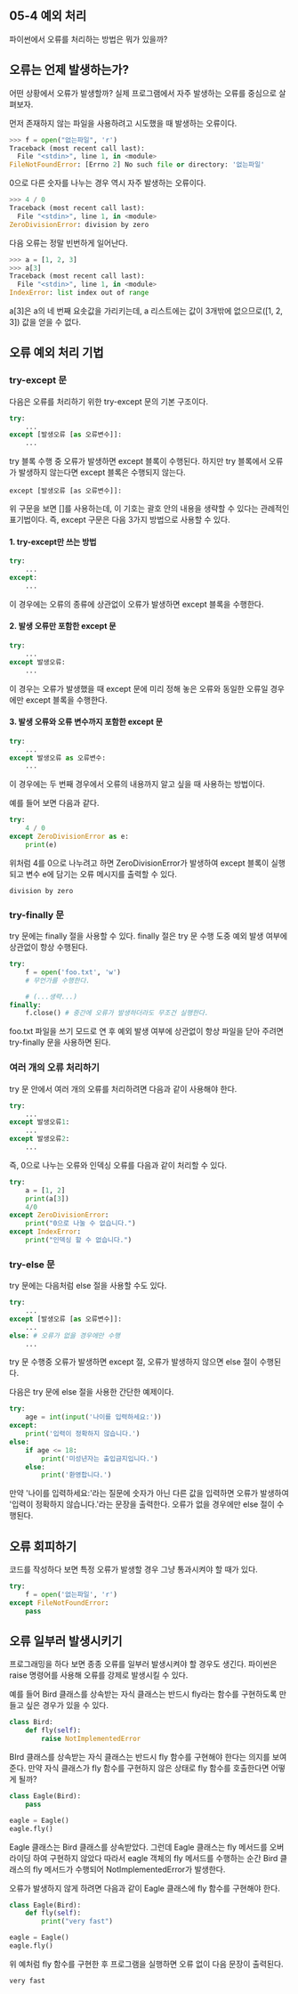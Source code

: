 ## 05-4 예외 처리

파이썬에서 오류를 처리하는 방법은 뭐가 있을까?

## 오류는 언제 발생하는가?

어떤 상황에서 오류가 발생할까? 실제 프로그램에서 자주 발생하는 오류를 중심으로 살펴보자.

먼저 존재하지 않는 파일을 사용하려고 시도했을 때 발생하는 오류이다.

```py
>>> f = open("없는파일", 'r')
Traceback (most recent call last):
  File "<stdin>", line 1, in <module>
FileNotFoundError: [Errno 2] No such file or directory: '없는파일'
```

0으로 다른 숫자를 나누는 경우 역시 자주 발생하는 오류이다.

```py
>>> 4 / 0
Traceback (most recent call last):
  File "<stdin>", line 1, in <module>
ZeroDivisionError: division by zero
```

다음 오류는 정말 빈번하게 일어난다.

```py
>>> a = [1, 2, 3]
>>> a[3]
Traceback (most recent call last):
  File "<stdin>", line 1, in <module>
IndexError: list index out of range
```

a[3]은 a의 네 번째 요솟값을 가리키는데, a 리스트에는 값이 3개밖에 없으므로([1, 2, 3]) 값을 얻을 수 없다.

## 오류 예외 처리 기법

### try-except 문

다음은 오류를 처리하기 위한 try-except 문의 기본 구조이다.

```py
try:
    ...
except [발생오류 [as 오류변수]]:
    ...
```

try 블록 수행 중 오류가 발생하면 except 블록이 수행된다. 하지만 try 블록에서 오류가 발생하지 않는다면 except 블록은 수행되지 않는다.

```
except [발생오류 [as 오류변수]]:
```

위 구문을 보면 []를 사용하는데, 이 기호는 괄호 안의 내용을 생략할 수 있다는 관례적인 표기법이다. 즉, except 구문은 다음 3가지 방법으로 사용할 수 있다.

#### 1. try-except만 쓰는 방법

```py
try:
    ...
except:
    ...
```

이 경우에는 오류의 종류에 상관없이 오류가 발생하면 except 블록을 수행한다.

#### 2. 발생 오류만 포함한 except 문

```py
try:
    ...
except 발생오류:
    ...
```

이 경우는 오류가 발생했을 때 except 문에 미리 정해 놓은 오류와 동일한 오류일 경우에만 except 블록을 수행한다.

#### 3. 발생 오류와 오류 변수까지 포함한 except 문

```py
try:
    ...
except 발생오류 as 오류변수:
    ...
```

이 경우에는 두 번째 경우에서 오류의 내용까지 알고 싶을 때 사용하는 방법이다.

예를 들어 보면 다음과 같다.

```py
try:
    4 / 0
except ZeroDivisionError as e:
    print(e)
```

위처럼 4를 0으로 나누려고 하면 ZeroDivisionError가 발생하여 except 블록이 실행되고 변수 e에 담기는 오류 메시지를 출력할 수 있다.

```
division by zero
```

### try-finally 문

try 문에는 finally 절을 사용할 수 있다. finally 절은 try 문 수행 도중 예외 발생 여부에 상관없이 항상 수행된다.

```py
try:
    f = open('foo.txt', 'w')
    # 무언가를 수행한다.

    # (...생략...)
finally:
    f.close() # 중간에 오류가 발생하더라도 무조건 실행한다.
```

foo.txt 파일을 쓰기 모드로 연 후 예외 발생 여부에 상관없이 항상 파일을 닫아 주려면 try-finally 문을 사용하면 된다.

### 여러 개의 오류 처리하기

try 문 안에서 여러 개의 오류를 처리하려면 다음과 같이 사용해야 한다.

```py
try:
    ...
except 발생오류1:
    ...
except 발생오류2:
    ...
```

즉, 0으로 나누는 오류와 인덱싱 오류를 다음과 같이 처리할 수 있다.

```py
try:
    a = [1, 2]
    print(a[3])
    4/0
except ZeroDivisionError:
    print("0으로 나눌 수 없습니다.")
except IndexError:
    print("인덱싱 할 수 없습니다.")
```

### try-else 문

try 문에는 다음처럼 else 절을 사용할 수도 있다.

```py
try:
    ...
except [발생오류 [as 오류변수]]:
    ...
else: # 오류가 없을 경우에만 수행
    ...
```

try 문 수행중 오류가 발생하면 except 절, 오류가 발생하지 않으면 else 절이 수행된다.

다음은 try 문에 else 절을 사용한 간단한 예제이다.

```py
try:
    age = int(input('나이를 입력하세요:'))
except:
    print('입력이 정확하지 않습니다.')
else:
    if age <= 18:
        print('미성년자는 출입금지입니다.')
    else:
        print('환영합니다.')
```

만약 '나이를 입력하세요:'라는 질문에 숫자가 아닌 다른 값을 입력하면 오류가 발생하여 '입력이 정확하지 않습니다.'라는 문장을 출력한다. 오류가 없을 경우에만 else 절이 수행된다.

## 오류 회피하기

코드를 작성하다 보면 특정 오류가 발생할 경우 그냥 통과시켜야 할 때가 있다. 

```py
try:
    f = open('없는파일', 'r')
except FileNotFoundError:
    pass
```

## 오류 일부러 발생시키기

프로그래밍을 하다 보면 종종 오류를 일부러 발생시켜야 할 경우도 생긴다. 파이썬은 raise 명령어를 사용해 오류를 강제로 발생시킬 수 있다.

예를 들어 Bird 클래스를 상속받는 자식 클래스는 반드시 fly라는 함수를 구현하도록 만들고 싶은 경우가 있을 수 있다.

```py
class Bird:
    def fly(self):
        raise NotImplementedError
```

BIrd 클래스를 상속받는 자식 클래스는 반드시 fly 함수를 구현해야 한다는 의지를 보여 준다. 만약 자식 클래스가 fly 함수를 구현하지 않은 상태로 fly 함수를 호출한다면 어떻게 될까?

```py
class Eagle(Bird):
    pass

eagle = Eagle()
eagle.fly()
```

Eagle 클래스는 Bird 클래스를 상속받았다. 그런데 Eagle 클래스는 fly 메서드를 오버라이딩 하여 구현하지 않았다 따라서 eagle 객체의 fly 메서드를 수행하는 순간 Bird 클래스의 fly 메서드가 수행되어 NotImplementedError가 발생한다.

오류가 발생하지 않게 하려면 다음과 같이 Eagle 클래스에 fly 함수를 구현해야 한다.

```py
class Eagle(Bird):
    def fly(self):
        print("very fast")

eagle = Eagle()
eagle.fly()
```

위 예처럼 fly 함수를 구현한 후 프로그램을 실행하면 오류 없이 다음 문장이 출력된다.

```
very fast
```
